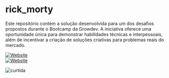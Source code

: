 # rick_morty
Este repositório contém a solução desenvolvida para um dos desafios propostos durante o Bootcamp da Growdev. A iniciativa oferece uma oportunidade única para demonstrar habilidades técnicas e interpessoais, além de incentivar a criação de soluções criativas para problemas reais do mercado.

[![Website](https://img.shields.io/badge/Website-39E09B?style=for-the-badge&logo=Website&logoColor=white)](https://rick-mortyy.netlify.app/) 
<br/>
[![Website](https://img.shields.io/badge/Acesse%20o%20meu-Website-39E09B?style=for-the-badge&logo=Website&logoColor=white)](https://rick-mortyy.netlify.app/)

![curtida](https://img.shields.io/badge/Deixa%20o-%E2%9D%A4-red.svg?style=flat)
